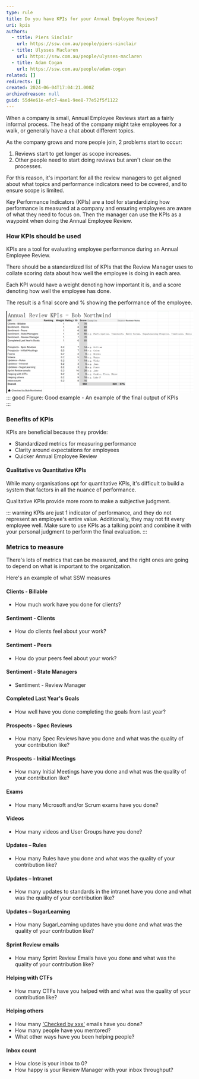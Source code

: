 ```yaml
---
type: rule
title: Do you have KPIs for your Annual Employee Reviews? 
uri: kpis
authors:
  - title: Piers Sinclair
    url: https://ssw.com.au/people/piers-sinclair
  - title: Ulysses Maclaren
    url: https://ssw.com.au/people/ulysses-maclaren
  - title: Adam Cogan
    url: https://ssw.com.au/people/adam-cogan
related: []
redirects: []
created: 2024-06-04T17:04:21.000Z
archivedreason: null
guid: 55d4e61e-efc7-4ae1-9ee8-77e52f5f1122
---
```


When a company is small, Annual Employee Reviews start as a fairly informal process. The head of the company might take employees for a walk, or generally have a chat about different topics.

As the company grows and more people join, 2 problems start to occur:
1. Reviews start to get longer as scope increases.
2. Other people need to start doing reviews but aren't clear on the processes.

For this reason, it's important for all the review managers to get aligned about what topics and performance indicators need to be covered, and to ensure scope is limited.

Key Performance Indicators (KPIs) are a tool for standardizing how performance is measured at a company and ensuring employees are aware of what they need to focus on. Then the manager can use the KPIs as a waypoint when doing the Annual Employee Review.

<!--endintro-->

### How KPIs should be used
KPIs are a tool for evaluating employee performance during an Annual Employee Review. 

There should be a standardized list of KPIs that the Review Manager uses to collate scoring data about how well the employee is doing in each area.

Each KPI would have a weight denoting how important it is, and a score denoting how well the employee has done.

The result is a final score and % showing the performance of the employee.

![](BobNorthwindKpis.png)
::: good
Figure: Good example - An example of the final output of KPIs  
:::

### Benefits of KPIs
KPIs are beneficial because they provide:
* Standardized metrics for measuring performance
* Clarity around expectations for employees
* Quicker Annual Employee Review

#### Qualitative vs Quantitative KPIs
While many organisations opt for quantitative KPIs, it's difficult to build a system that factors in all the nuance of performance. 

Qualitative KPIs provide more room to make a subjective judgment.

::: warning
KPIs are just 1 indicator of performance, and they do not represent an employee's entire value. Additionally, they may not fit every employee well. Make sure to use KPIs as a talking point and combine it with your personal judgment to perform the final evaluation. 
:::

### Metrics to measure
There's lots of metrics that can be measured, and the right ones are going to depend on what is important to the organization.

Here's an example of what SSW measures

#### Clients - Billable
- How much work have you done for clients?

#### Sentiment - Clients
- How do clients feel about your work?

#### Sentiment - Peers
- How do your peers feel about your work?

#### Sentiment - State Managers
- Sentiment - Review Manager

#### Completed Last Year's Goals
- How well have you done completing the goals from last year?

#### Prospects - Spec Reviews
- How many Spec Reviews have you done and what was the quality of your contribution like?

#### Prospects - Initial Meetings
- How many Initial Meetings have you done and what was the quality of your contribution like?

#### Exams
- How many Microsoft and/or Scrum exams have you done?

#### Videos
- How many videos and User Groups have you done?

#### Updates – Rules
- How many Rules have you done and what was the quality of your contribution like?

#### Updates – Intranet
- How many updates to standards in the intranet have you done and what was the quality of your contribution like?

#### Updates – SugarLearning
- How many SugarLearning updates have you done and what was the quality of your contribution like?

#### Sprint Review emails
- How many Sprint Review Emails have you done and what was the quality of your contribution like?

#### Helping with CTFs
- How many CTFs have you helped with and what was the quality of your contribution like?

#### Helping others
- How many ['Checked by xxx'](https://www.ssw.com.au/rules/checked-by-xxx/) emails have you done?
- How many people have you mentored?
- What other ways have you been helping people?

#### Inbox count
- How close is your inbox to 0?
- How happy is your Review Manager with your inbox throughput?
